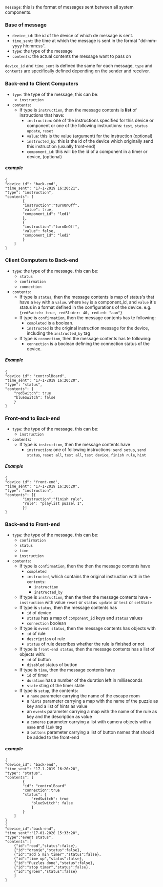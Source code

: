 `message`: this is the format of messages sent between all system components.
### Base of message
- `device_id`: the id of the device of which de message is sent. 
- `time_sent`: the time at which the message is sent in the format 
"dd-mm-yyyy hh:mm:ss".
- `type`: the type of the message
- `contents`: the actual contents the message want to pass on

`device_id` and `time_sent` is defined the same for each message, `type` and `contents`
are specifically defined depending on the sender and receiver.

### Back-end to Client Computers
- `type`: the type of the message, this can be:
    - `instruction`
- `contents`:
    - If type is `instruction`, then the message contents is __list__ of instructions 
    that have:
        - `instruction`: one of the instructions specified for this device or 
        component or one of the following instructions: `test`, `status update`, `reset`
        - `value`: this is the value (argument) for the instruction (optional)
        - `instructed_by`: this is the id of the device which originally send this instruction (usually front-end)
        - `component_id`: this will be the id of a component in a timer or device, 
                (optional)
                
##### example
    { 
    "device_id": "back-end",
    "time_sent": "17-1-2019 16:20:21",
    "type": "instruction",
    "contents": [
            {
            "instruction":"turnOnOff",
            "value": true,
            "component_id": "led1" 
            },
            {
            "instruction":"turnOnOff",
            "value": false,
            "component_id": "led2"
            }
        ]
    }
    
   
### Client Computers to Back-end
- `type`: the type of the message, this can be:
    - `status`
    - `confirmation`
    - `connection`
- `contents`:
    - If type is `status`, then the message contents is map of status's 
    that have a `key` with a `value`. where `key` is a component_id, and `value` it's status in 
    a format defined in the configurations of the device. e.g. `{redSwitch: true, redSlider: 40, redLed: "aan"}`
    - If type is `confirmation`,  then the message contents has te following:
        - `completed` is a boolean.
        - `instructed` is the original instruction message for the device, including the `instructed_by` tag
    - If type is `connection`, then the message contents has te following:
        - `connection` is a boolean defining the connection status of the device.
##### Example   
    { 
    "device_id": "controlBoard",
    "time_sent": "17-1-2019 16:20:20",
    "type": "status",
    "contents": {
        "redSwitch": true 
        "blueSwitch": false
        }
    }
### Front-end to Back-end
- `type`: the type of the message, this can be:
    - `instruction`
- `contents`:
    - If type is `instruction`, then the message contents have
        - `instruction`: one of following instructions: 
        `send setup`, `send status`, `reset all`, `test all`, `test device`, `finish rule`, `hint`
##### Example
    { 
    "device_id": "front-end",
    "time_sent": "17-1-2019 16:20:20",
    "type": "instruction",
    "contents": [{
            "instruction":"finish rule",
            "rule": "playlist puzzel 1",
            }]
    }     
### Back-end to Front-end
- `type`: the type of the message, this can be:
    - `confirmation`
    - `status`
    - `time`
    - `instruction`
- `contents`:
    - If type is `confirmation`, then the then the message contents have
        - `completed`
        - `instructed`, which contains the original instruction with in the `contents`:
            - `instruction`
            - `instructed_by`
    - If type is `instruction`, then the then the message contents have
             - `instruction` with value `reset` or `status update` or `test` or `setState`
    - If type is `status`, then the message contents has
        - `id` of device
        - `status` has a map of `component_id` keys and `status` values
        - `connection` boolean
    - If type is `event status`, then the message contents has objects with
        - `id` of rule
        - `description` of rule
        - `status` of rule describes whether the rule is finished or not
    - If type is `front-end status`, then the message contents has a list of objects with:
        - `id` of button
        - `disabled` status of button
    - If type is `time`, then the message contents have
        - `id` of timer
        - `duration` has a number of the duration left in milliseconds
        - `state` sting of the timer state
    - If type is `setup`, the contents:
        - a `name` parameter carrying the name of the escape room 
        - a `hints` parameter carrying a map with the name of the puzzle as key and a list of hints as value
        - an `events` parameter carrying a map with the name of the rule as key and the description as value
        - a `cameras` parameter carrying a list with camera objects with a `name` and `link` tag
        - a `buttons` parameter carrying a list of button names that should be added to the front-end 

##### example
    { 
    "device_id": "back-end",
    "time_sent": "17-1-2019 16:20:20",
    "type": "status",
    "contents": [
            { 
            "id": "controlBoard" 
            "connection":true
            "status": {
                "redSwitch": true
                "blueSwitch": false
                }
            }
        ]
    }
    { 
    "device_id":"back-end",
    "time_sent":"17-01-2020 15:33:28",
    "type":"event status",
    "contents":[
        {"id":"rood","status":false},
        {"id":"oranje","status":false},
        {"id":"add 5 min timer","status":false},
        {"id":"time up","status":false},
        {"id":"Puzzles done","status":false},
        {"id":"stop timer","status":false},
        {"id":"groen","status":false}
        ]
    }
